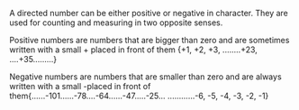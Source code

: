 A directed number can be either positive or negative in character. They
are used for counting and measuring in two opposite senses.

Positive numbers are numbers that are bigger than zero and are sometimes
written with a small + placed in front of them {+1, +2, +3, ........+23,
....+35.........}

Negative numbers are numbers that are smaller than zero and are always
written with a small -placed in front of
them{......-101......-78....-64......-47.....-25... ............-6, -5,
-4, -3, -2, -1}
